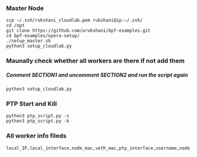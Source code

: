
### Master Node
```
scp ~/.ssh/rukshani_cloudlab.pem rukshani@ip:~/.ssh/
cd /opt
git clone https://github.com/arukshani/bpf-examples.git
cd bpf-examples/opera-setup/
./setup_master.sh
python3 setup_cloudlab.py
```

### Maunally check whether all workers are there if not add them
##### Comment SECTION1 and uncomment SECTION2 and run the script again

```
python3 setup_cloudlab.py
```

### PTP Start and Kill
```
python3 ptp_script.py -s 
python3 ptp_script.py -k 
```

### All worker info fileds
```
local_IP,local_interface,node_mac,veth_mac,ptp_interface,username,node_name,ip_in_hex
```

